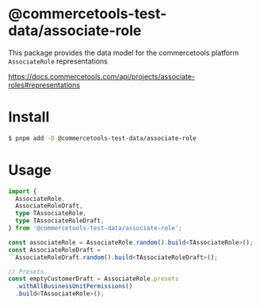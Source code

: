 # @commercetools-test-data/associate-role

This package provides the data model for the commercetools platform `AssociateRole` representations

https://docs.commercetools.com/api/projects/associate-roles#representations

# Install

```bash
$ pnpm add -D @commercetools-test-data/associate-role
```

# Usage

```ts
import {
  AssociateRole,
  AssociateRoleDraft,
  type TAssociateRole,
  type TAssociateRoleDraft,
} from '@commercetools-test-data/associate-role';

const associateRole = AssociateRole.random().build<TAssociateRole>();
const AssociateRoleDraft =
  AssociateRoleDraft.random().build<TAssociateRoleDraft>();

// Presets
const emptyCustomerDraft = AssociateRole.presets
  .withAllBusinessUnitPermissions()
  .build<TAssociateRole>();
```
